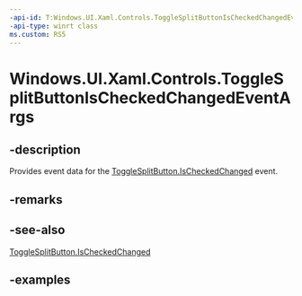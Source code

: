 ```yaml
---
-api-id: T:Windows.UI.Xaml.Controls.ToggleSplitButtonIsCheckedChangedEventArgs
-api-type: winrt class
ms.custom: RS5
---
```


<!-- Class syntax.
public class ToggleSplitButtonIsCheckedChangedEventArgs 
-->

# Windows.UI.Xaml.Controls.ToggleSplitButtonIsCheckedChangedEventArgs

## -description

Provides event data for the [ToggleSplitButton.IsCheckedChanged](togglesplitbutton_ischeckedchanged.md) event.

## -remarks

## -see-also

[ToggleSplitButton.IsCheckedChanged](togglesplitbutton_ischeckedchanged.md)

## -examples

